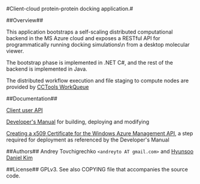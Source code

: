 #Client-cloud protein-protein docking application.#

##Overview##

This application bootstraps a self-scaling distributed computational backend in the MS Azure cloud
and exposes a RESTful API for programmatically running docking simulations\n
from a desktop molecular viewer.

The bootstrap phase is implemented in .NET C#, and the rest of the backend is implemented in Java.

The distributed workflow execution and file staging to compute nodes are provided by [CCTools WorkQueue](http://ccl.cse.nd.edu/software/)

##Documentation##

[Client user API](/andreyto/proddl-c/src/master/UserManual.md)

[Developer's Manual](/andreyto/proddl-c/src/master/DeveloperManual.txt) for building, deploying and modifying

[Creating a x509 Certificate for the Windows Azure Management API](/andreyto/proddl-c/src/master/CreatingJavaCertificate.html), a step required for deployment as referenced by the Developer's Manual

##Authors##
Andrey Tovchigrechko `<andreyto AT gmail.com>` and [Hyunsoo Daniel Kim](https://www.linkedin.com/pub/hyunsoo-daniel-kim/14/1a5/166)

##License##
GPLv3. See also COPYING file that accompanies the source code.